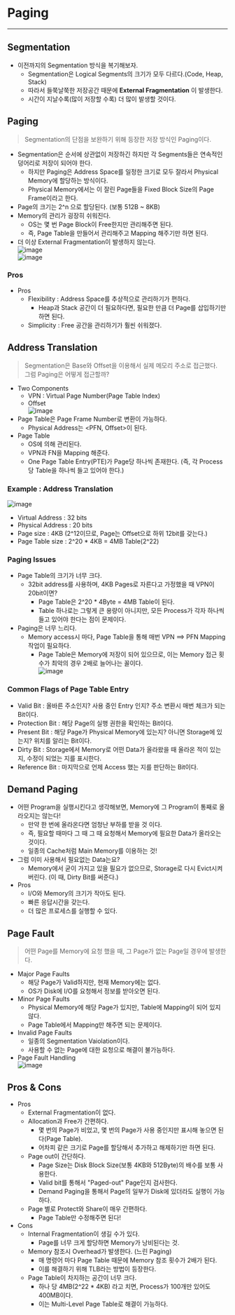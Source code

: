 # Paging
---
## Segmentation
- 이전까지의 Segmentation 방식을 복기해보자.
  - Segmentation은 Logical Segments의 크기가 모두 다르다.(Code, Heap, Stack)
  - 따라서 들쭉날쭉한 저장공간 때문에 __External Fragmentation__ 이 발생한다.
  - 시간이 지날수록(많이 저장할 수록) 더 많이 발생할 것이다.

## Paging
> Segmentation의 단점을 보완하기 위해 등장한 저장 방식인 Paging이다.  

- Segmentation은 순서에 상관없이 저장하긴 하지만 각 Segments들은 연속적인 덩어리로 저장이 되어야 한다.
  - 하지만 Paging은 Address Space를 일정한 크기로 모두 잘라서 Physical Memory에 할당하는 방식이다.
  - Physical Memory에서는 이 잘린 Page들을 Fixed Block Size의 Page Frame이라고 한다.
- Page의 크기는 2^n 으로 할당된다. (보통 512B ~ 8KB)
- Memory의 관리가 굉장히 쉬워진다.
  - OS는 몇 번 Page Block이 Free한지만 관리해주면 된다.
  - 즉, Page Table을 만들어서 관리해주고 Mapping 해주기만 하면 된다.
- 더 이상 External Fragmentation이 발생하지 않는다.  
![image](https://user-images.githubusercontent.com/71700079/162111635-08ba4667-6724-4c61-a872-9b6dc0faea60.png)  
![image](https://user-images.githubusercontent.com/71700079/162111749-c45a8461-be6a-46fa-b657-755b23e1e445.png)  

### Pros
- Pros
  - Flexibility : Address Space를 추상적으로 관리하기가 편하다.
    - Heap과 Stack 공간이 더 필요하다면, 필요한 만큼 더 Page를 삽입하기만 하면 된다.
  - Simplicity : Free 공간을 관리하기가 훨씬 쉬워졌다.

## Address Translation
> Segmentation은 Base와 Offset을 이용해서 실제 메모리 주소로 접근했다.  
> 그럼 Paging은 어떻게 접근할까?  

- Two Components
  - VPN : Virtual Page Number(Page Table Index)
  - Offset  
  ![image](https://user-images.githubusercontent.com/71700079/162112020-a541f576-9466-4832-98e0-382c9a446fbd.png)  
- Page Table은 Page Frame Number로 변환이 가능하다.
  - Physical Address는 <PFN, Offset>이 된다.
- Page Table
  - OS에 의해 관리된다.
  - VPN과 FN을 Mapping 해준다.
  - One Page Table Entry(PTE)가 Page당 하나씩 존재한다. (즉, 각 Process 당 Table을 하나씩 들고 있어야 한다.)  

### Example : Address Translation
![image](https://user-images.githubusercontent.com/71700079/162112166-2a557048-0d35-4b60-8e71-1969a4823883.png)  
- Virtual Address : 32 bits
- Physical Address : 20 bits
- Page size : 4KB (2^12이므로, Page는 Offset으로 하위 12bit를 갖는다.)
- Page Table size : 2^20 * 4KB = 4MB Table(2^22)

### Paging Issues
- Page Table의 크기가 너무 크다.
  - 32bit address를 사용하며, 4KB Pages로 자른다고 가정했을 때 VPN이 20bit이면?
    - Page Table은 2^20 * 4Byte = 4MB Table이 된다.
    - Table 하나로는 그렇게 큰 용량이 아니지만, 모든 Process가 각자 하나씩 들고 있어야 한다는 점이 문제이다.
- Paging은 너무 느리다.
  - Memory access시 마다, Page Table을 통해 매번 VPN ==> PFN Mapping 작업이 필요하다.
    - Page Table은 Memory에 저장이 되어 있으므로, 이는 Memory 접근 횟수가 최악의 경우 2배로 늘어나는 꼴이다.  
  ![image](https://user-images.githubusercontent.com/71700079/162887146-5ca4768b-c6a9-4023-bd12-6c6fc61fd5ea.png)  

### Common Flags of Page Table Entry
- Valid Bit : 올바른 주소인지? 사용 중인 Entry 인지? 주소 변환시 매번 체크가 되는 Bit이다.
- Protection Bit : 해당 Page의 실행 권한을 확인하는 Bit이다.
- Present Bit : 해당 Page가 Physical Memory에 있는지? 아니면 Storage에 있는지? 위치를 알리는 Bit이다.
- Dirty Bit : Storage에서 Memory로 어떤 Data가 올라왔을 때 올라온 적이 있는 지, 수정이 되었는 지를 표시한다.
- Reference Bit : 마지막으로 언제 Access 했는 지를 판단하는 Bit이다.

## Demand Paging
- 어떤 Program을 실행시킨다고 생각해보면, Memory에 그 Program이 통째로 올라오지는 않는다!
  - 만약 한 번에 올라온다면 엄청난 부하를 받을 것 이다.
  - 즉, 필요할 때마다 그 때 그 때 요청해서 Memory에 필요한 Data가 올라오는 것이다.
  - 일종의 Cache처럼 Main Memory를 이용하는 것!
- 그럼 이미 사용해서 필요없는 Data는요?
  - Memory에서 굳이 가지고 있을 필요가 없으므로, Storage로 다시 Evict시켜 버린다. (이 때, Dirty Bit를 써준다.)
- Pros
  - I/O와 Memory의 크기가 작아도 된다.
  - 빠른 응답시간을 갖는다.
  - 더 많은 프로세스를 실행할 수 있다.
 
## Page Fault
> 어떤 Page를 Memory에 요청 했을 때, 그 Page가 없는 Page일 경우에 발생한다.  

- Major Page Faults
  - 해당 Page가 Valid하지만, 현재 Memory에는 없다.
  - OS가 Disk에 I/O를 요청해서 정보를 받아오면 된다.
- Minor Page Faults
  - Physical Memory에 해당 Page가 있지만, Table에 Mapping이 되어 있지 않다.
  - Page Table에서 Mapping만 해주면 되는 문제이다.
- Invalid Page Faults
  - 일종의 Segmentation Vaiolation이다.
  - 사용할 수 없는 Page에 대한 요청으로 해결이 불가능하다.  
- Page Fault Handling  
![image](https://user-images.githubusercontent.com/71700079/162898822-9a38f161-50ef-40e3-ab32-2c0ca95ff870.png)  

## Pros & Cons
- Pros
  - External Fragmentation이 없다.
  - Allocation과 Free가 간편하다.
    - 몇 번의 Page가 비었고, 몇 번의 Page가 사용 중인지만 표시해 놓으면 된다(Page Table).
    - 어차피 같은 크기로 Page를 할당해서 추가하고 해제하기만 하면 된다.
  - Page out이 간단하다.
    - Page Size는 Disk Block Size(보통 4KB와 512Byte)의 배수를 보통 사용한다.
    - Valid bit를 통해서 "Paged-out" Page인지 검사한다.
    - Demand Paging을 통해서 Page의 일부가 Disk에 있더라도 실행이 가능하다.
  - Page 별로 Protect와 Share이 매우 간편하다.
    - Page Table만 수정해주면 된다!
- Cons
  - Internal Fragmentation이 생길 수가 있다.
    - Page를 너무 크게 할당하면 Memory가 낭비된다는 것.
  - Memory 참조시 Overhead가 발생한다. (느린 Paging)
    - 매 명령어 마다 Page Table 때문에 Memory 참조 횟수가 2배가 된다.
    - 이를 해결하기 위해 TLB라는 방법이 등장한다.
  - Page Table이 차지하는 공간이 너무 크다.
    - 하나 당 4MB(2^22 * 4KB) 라고 치면, Process가 100개만 있어도 400MB이다.
    - 이는 Multi-Level Page Table로 해결이 가능하다.

